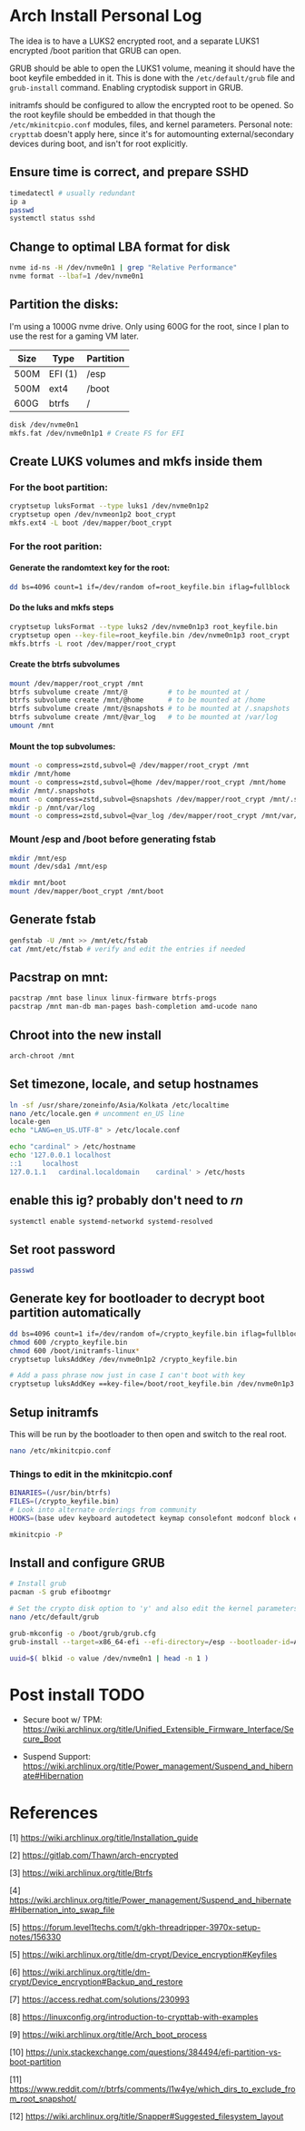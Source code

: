 # Arch Install Personal Log

The idea is to have a LUKS2 encrypted root, and a separate LUKS1 encrypted /boot parition that GRUB can open.

GRUB should be able to open the LUKS1 volume, meaning it should have the boot keyfile embedded in it. This is done with the `/etc/default/grub` file and `grub-install` command. Enabling cryptodisk support in GRUB.

initramfs should be configured to allow the encrypted root to be opened. So the root keyfile should be embedded in that though the `/etc/mkinitcpio.conf` modules, files, and kernel parameters. Personal note: `crypttab` doesn't apply here, since it's for automounting external/secondary devices during boot, and isn't for root explicitly.

## Ensure time is correct, and prepare SSHD
```sh
timedatectl # usually redundant
ip a
passwd
systemctl status sshd
```

## Change to optimal LBA format for disk
```sh
nvme id-ns -H /dev/nvme0n1 | grep "Relative Performance"
nvme format --lbaf=1 /dev/nvme0n1
```

## Partition the disks:

I'm using a 1000G nvme drive. Only using 600G for the root, since I plan to use the rest for a gaming VM later.

| Size | Type    | Partition |
|------|---------|-----------|
| 500M | EFI (1) | /esp      |
| 500M | ext4    | /boot     |
| 600G | btrfs   | /         |

```sh
disk /dev/nvme0n1
mkfs.fat /dev/nvme0n1p1 # Create FS for EFI
```

## Create LUKS volumes and mkfs inside them

### For the boot partition:
```sh
cryptsetup luksFormat --type luks1 /dev/nvme0n1p2
cryptsetup open /dev/nvmeon1p2 boot_crypt
mkfs.ext4 -L boot /dev/mapper/boot_crypt
```

### For the root parition:

#### Generate the randomtext key for the root:
```sh
dd bs=4096 count=1 if=/dev/random of=root_keyfile.bin iflag=fullblock
```

#### Do the luks and mkfs steps
```sh
cryptsetup luksFormat --type luks2 /dev/nvme0n1p3 root_keyfile.bin
cryptsetup open --key-file=root_keyfile.bin /dev/nvme0n1p3 root_crypt
mkfs.btrfs -L root /dev/mapper/root_crypt
```

#### Create the btrfs subvolumes
```sh
mount /dev/mapper/root_crypt /mnt
btrfs subvolume create /mnt/@          # to be mounted at /
btrfs subvolume create /mnt/@home      # to be mounted at /home
btrfs subvolume create /mnt/@snapshots # to be mounted at /.snapshots
btrfs subvolume create /mnt/@var_log   # to be mounted at /var/log
umount /mnt
```

#### Mount the top subvolumes:
```sh
mount -o compress=zstd,subvol=@ /dev/mapper/root_crypt /mnt
mkdir /mnt/home
mount -o compress=zstd,subvol=@home /dev/mapper/root_crypt /mnt/home
mkdir /mnt/.snapshots
mount -o compress=zstd,subvol=@snapshots /dev/mapper/root_crypt /mnt/.snapshots
mkdir -p /mnt/var/log
mount -o compress=zstd,subvol=@var_log /dev/mapper/root_crypt /mnt/var/log
```

### Mount /esp and /boot before generating fstab
```sh
mkdir /mnt/esp
mount /dev/sda1 /mnt/esp

mkdir mnt/boot
mount /dev/mapper/boot_crypt /mnt/boot
```

## Generate fstab
```sh
genfstab -U /mnt >> /mnt/etc/fstab
cat /mnt/etc/fstab # verify and edit the entries if needed
```

## Pacstrap on mnt:
```sh
pacstrap /mnt base linux linux-firmware btrfs-progs
pacstrap /mnt man-db man-pages bash-completion amd-ucode nano
```

## Chroot into the new install
```sh
arch-chroot /mnt
```

## Set timezone, locale, and setup hostnames
```sh
ln -sf /usr/share/zoneinfo/Asia/Kolkata /etc/localtime
nano /etc/locale.gen # uncomment en_US line
locale-gen
echo "LANG=en_US.UTF-8" > /etc/locale.conf

echo "cardinal" > /etc/hostname
echo '127.0.0.1	localhost
::1		localhost
127.0.1.1	cardinal.localdomain	cardinal' > /etc/hosts
```

## enable this ig? probably don't need to _rn_

```sh
systemctl enable systemd-networkd systemd-resolved
```

## Set root password
```sh
passwd
```

## Generate key for bootloader to decrypt boot partition automatically
```sh
dd bs=4096 count=1 if=/dev/random of=/crypto_keyfile.bin iflag=fullblock
chmod 600 /crypto_keyfile.bin
chmod 600 /boot/initramfs-linux*
cryptsetup luksAddKey /dev/nvme0n1p2 /crypto_keyfile.bin

# Add a pass phrase now just in case I can't boot with key
cryptsetup luksAddKey ==key-file=/boot/root_keyfile.bin /dev/nvme0n1p3
```

## Setup initramfs

This will be run by the bootloader to then open and switch to the real root.

```sh
nano /etc/mkinitcpio.conf
```

### Things to edit in the mkinitcpio.conf
```sh
BINARIES=(/usr/bin/btrfs)
FILES=(/crypto_keyfile.bin)
# Look into alternate orderings from community
HOOKS=(base udev keyboard autodetect keymap consolefont modconf block encrypt filesystems fsck)
```

```sh
mkinitcpio -P
```

## Install and configure GRUB
```sh
# Install grub
pacman -S grub efibootmgr

# Set the crypto disk option to 'y' and also edit the kernel parameters
nano /etc/default/grub

grub-mkconfig -o /boot/grub/grub.cfg
grub-install --target=x86_64-efi --efi-directory=/esp --bootloader-id=ARCH-GRUB
```

```sh
uuid=$( blkid -o value /dev/nvme0n1 | head -n 1 )
```



# Post install TODO
- Secure boot w/ TPM: https://wiki.archlinux.org/title/Unified_Extensible_Firmware_Interface/Secure_Boot

- Suspend Support: https://wiki.archlinux.org/title/Power_management/Suspend_and_hibernate#Hibernation



# References

[1] https://wiki.archlinux.org/title/Installation_guide

[2] https://gitlab.com/Thawn/arch-encrypted

[3] https://wiki.archlinux.org/title/Btrfs

[4] https://wiki.archlinux.org/title/Power_management/Suspend_and_hibernate#Hibernation_into_swap_file

[5] https://forum.level1techs.com/t/gkh-threadripper-3970x-setup-notes/156330

[5] https://wiki.archlinux.org/title/dm-crypt/Device_encryption#Keyfiles

[6] https://wiki.archlinux.org/title/dm-crypt/Device_encryption#Backup_and_restore

[7] https://access.redhat.com/solutions/230993

[8] https://linuxconfig.org/introduction-to-crypttab-with-examples

[9] https://wiki.archlinux.org/title/Arch_boot_process

[10] https://unix.stackexchange.com/questions/384494/efi-partition-vs-boot-partition

[11] https://www.reddit.com/r/btrfs/comments/l1w4ye/which_dirs_to_exclude_from_root_snapshot/

[12] https://wiki.archlinux.org/title/Snapper#Suggested_filesystem_layout